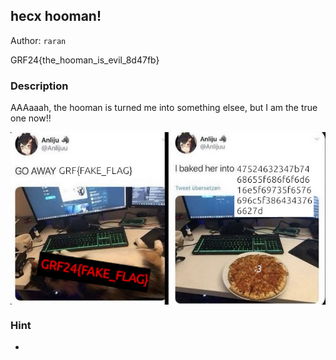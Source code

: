 ## hecx hooman!
Author: `raran`

GRF24{the_hooman_is_evil_8d47fb}

### Description
AAAaaah, the hooman is turned me into something elsee, but I am the true one now!!

<img src=fake_flag.jpeg style="display: block; margin: auto;">

### Hint
- 

